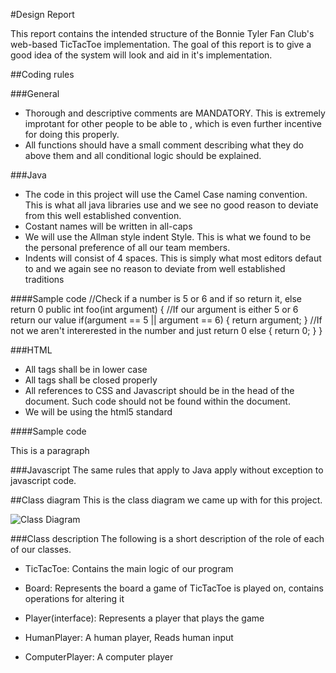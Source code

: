 #Design Report

This report contains the intended structure of the Bonnie Tyler Fan Club's web-based TicTacToe implementation. The goal of this report is to give a good idea of the system will look and aid in it's implementation.

##Coding rules

###General
* Thorough and descriptive comments are MANDATORY. This is extremely improtant for other people to be able to , which is even further incentive for doing this properly. 
* All functions should have a small comment describing what they do above them and all conditional logic should be explained.

###Java
* The code in this project will use the Camel Case naming convention. This is what all java libraries use and we see no good reason to deviate from this well established convention.
* Costant names will be written in all-caps
* We will use the Allman style indent Style. This is what we found to be the personal preference of all our team members.
* Indents will consist of 4 spaces. This is simply what most editors defaut to and we again see no reason to deviate from well established traditions

####Sample code
	//Check if a number is 5 or 6 and if so return it, else return 0
	public int foo(int argument)
	{
		//If our argument is either 5 or 6 return our value
		if(argument == 5 || argument == 6)
		{
			return argument;
		}
		//If not we aren't intererested in the number and just return 0
		else
		{
			return 0;
		}
	}


###HTML
* All tags shall be in lower case
* All tags shall be closed properly
* All references to CSS and Javascript should be in the head of the document. Such code should not be found within the document.
* We will be using the html5 standard

####Sample code
	<!DOCTYPE html>
	<html lang="en" xmlns="http://www.w3.org/1999/xhtml">
		<head>
			<meta charset="utf-8" />
			<title>Title</title>
			<link rel="stylesheet" type="text/css" href="style.css">
			<script src="script.js"></script>
		</head>
		<body>
			<!--This is a fairly useless web page-->
			<p id="identity" class="class">This is a paragraph</p>
		</body>
	</html>

###Javascript
The same rules that apply to Java apply without exception to javascript code.

##Class diagram
This is the class diagram we came up with for this project.

![Class Diagram](ClassDiagramTicTacToe.png)

###Class description
The following is a short description of the role of each of our classes.

* TicTacToe: Contains the main logic of our program

* Board: Represents the board a game of TicTacToe is played on, contains operations for altering it

* Player(interface): Represents a player that plays the game

* HumanPlayer: A human player, Reads human input

* ComputerPlayer: A computer player
